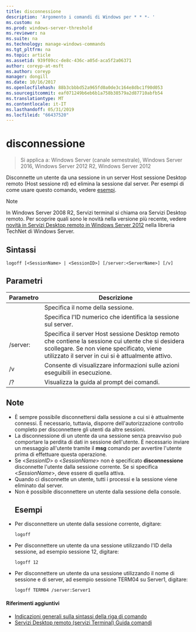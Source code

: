 ```yaml
---
title: disconnessione
description: 'Argomento i comandi di Windows per * * *- '
ms.custom: na
ms.prod: windows-server-threshold
ms.reviewer: na
ms.suite: na
ms.technology: manage-windows-commands
ms.tgt_pltfrm: na
ms.topic: article
ms.assetid: 939f09cc-de8c-436c-a05d-aca5f2a06371
author: coreyp-at-msft
ms.author: coreyp
manager: dongill
ms.date: 10/16/2017
ms.openlocfilehash: 88b3cbbbd52a965fd0a0de3c164e8dbc1f90d053
ms.sourcegitcommit: eaf071249b6eb6b1a758b38579a2d87710abfb54
ms.translationtype: MT
ms.contentlocale: it-IT
ms.lasthandoff: 05/31/2019
ms.locfileid: "66437520"
---
```

# <a name="logoff"></a>disconnessione

>Si applica a: Windows Server (canale semestrale), Windows Server 2016, Windows Server 2012 R2, Windows Server 2012

Disconnette un utente da una sessione in un server Host sessione Desktop remoto (Host sessione rd) ed elimina la sessione dal server.
Per esempi di come usare questo comando, vedere [esempi](#BKMK_examples).

> [!NOTE]
> In Windows Server 2008 R2, Servizi terminal si chiama ora Servizi Desktop remoto. Per scoprire quali sono le novità nella versione più recente, vedere [novità in Servizi Desktop remoto in Windows Server 2012](https://technet.microsoft.com/library/hh831527) nella libreria TechNet di Windows Server.

## <a name="syntax"></a>Sintassi
```
logoff [<SessionName> | <SessionID>] [/server:<ServerName>] [/v]
```
## <a name="parameters"></a>Parametri

|      Parametro       |                                                                             Descrizione                                                                              |
|----------------------|----------------------------------------------------------------------------------------------------------------------------------------------------------------------|
|    <SessionName>     |                                                                  Specifica il nome della sessione.                                                                  |
|     <SessionID>      |                                                 Specifica l'ID numerico che identifica la sessione sul server.                                                 |
| /server:<ServerName> | Specifica il server Host sessione Desktop remoto che contiene la sessione cui utente che si desidera scollegare. Se non viene specificato, viene utilizzato il server in cui si è attualmente attivo. |
|          /v          |                                                       Consente di visualizzare informazioni sulle azioni eseguibili in esecuzione.                                                        |
|          /?          |                                                                 Visualizza la guida al prompt dei comandi.                                                                 |

## <a name="remarks"></a>Note
- È sempre possibile disconnettersi dalla sessione a cui si è attualmente connessi. È necessario, tuttavia, disporre dell'autorizzazione controllo completo per disconnettere gli utenti da altre sessioni.
- La disconnessione di un utente da una sessione senza preavviso può comportare la perdita di dati in sessione dell'utente. È necessario inviare un messaggio all'utente tramite il **msg** comando per avvertire l'utente prima di effettuare questa operazione.
- Se <*SessionID*> o <*SessionName*> non è specificato **disconnessione** disconnette l'utente dalla sessione corrente. Se si specifica <*SessionName*>, deve essere di quella attiva.
- Quando ci disconnette un utente, tutti i processi e la sessione viene eliminato dal server.
- Non è possibile disconnettere un utente dalla sessione della console.
  ## <a name="BKMK_examples"></a>Esempi
- Per disconnettere un utente dalla sessione corrente, digitare:
  ```
  logoff
  ```
- Per disconnettere un utente da una sessione utilizzando l'ID della sessione, ad esempio sessione 12, digitare:
  ```
  logoff 12
  ```
- Per disconnettere un utente da una sessione utilizzando il nome di sessione e di server, ad esempio sessione TERM04 su Server1, digitare:
  ```
  logoff TERM04 /server:Server1
  ```

#### <a name="additional-references"></a>Riferimenti aggiuntivi
-   [Indicazioni generali sulla sintassi della riga di comando](command-line-syntax-key.md)
-   [Servizi Desktop remoto &#40;servizi Terminal&#41; Guida comandi](remote-desktop-services-terminal-services-command-reference.md)
